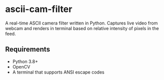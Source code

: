 # ascii-cam-filter
A real-time ASCII camera filter written in Python. Captures live video from webcam and renders in terminal based on relative intensity of pixels in the feed. 

## Requirements
- Python 3.8+
- OpenCV
- A terminal that supports ANSI escape codes
